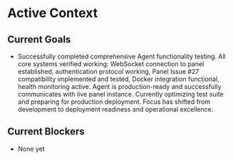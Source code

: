 # Active Context

## Current Goals

- Successfully completed comprehensive Agent functionality testing. All core systems verified working: WebSocket connection to panel established, authentication protocol working, Panel Issue #27 compatibility implemented and tested, Docker integration functional, health monitoring active. Agent is production-ready and successfully communicates with live panel instance. Currently optimizing test suite and preparing for production deployment. Focus has shifted from development to deployment readiness and operational excellence.

## Current Blockers

- None yet